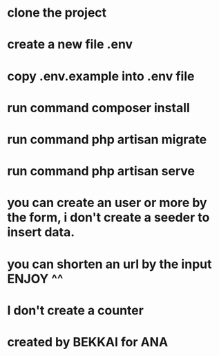 # clone the project
# create a new file .env
# copy .env.example into .env file
# run command composer install
# run command php artisan migrate
# run command php artisan serve
# you can create an user or more by the form, i don't create a seeder to insert data.
# you can shorten an url by the input ENJOY ^^
# I don't create a counter
# created by BEKKAI for ANA 

